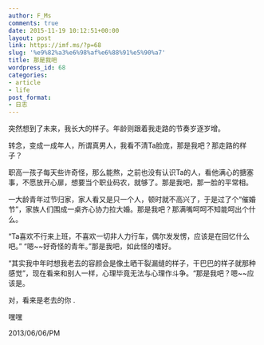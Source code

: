 ```yaml
---
author: F_Ms
comments: true
date: 2015-11-19 10:12:51+00:00
layout: post
link: https://imf.ms/?p=68
slug: '%e9%82%a3%e6%98%af%e6%88%91%e5%90%a7'
title: 那是我吧
wordpress_id: 68
categories:
- article
- life
post_format:
- 日志
---
```


突然想到了未来，我长大的样子。年龄则跟着我走路的节奏岁逐岁增。

转念，变成一成年人，所谓真男人，我看不清Ta脸庞，那是我吧？那走路的样子？

职高一孩子每天些许奇怪，那么能熬，之前也没有认识Ta的人，看他满心的搪塞事，不愿放开心扉，想要当个职业码农，就够了。那是我吧，那一脸的平常相。

一大龄青年过节归家，家人看又是只一个人，顿时就不高兴了，于是过了个“催婚节”，家族人们围成一桌齐心协力拉大婚。那是我吧？那满嘴呵呵不知能呵出个什么。

“Ta喜欢不行来上班，不喜欢一切非人力行车，偶尔发发愣，应该是在回忆什么吧。” “嗯~~好奇怪的青年。”那是我吧，如此怪的嗜好。

“其实我中年时想我老去的容颜会是像土晒干裂漏缝的样子，干巴巴的样子就那种感觉”，现在看来和别人一样，心理毕竟无法与心理作斗争。“那是我吧？嗯~~应该是。

对，看来是老去的你 .

嘿嘿

2013/06/06/PM
